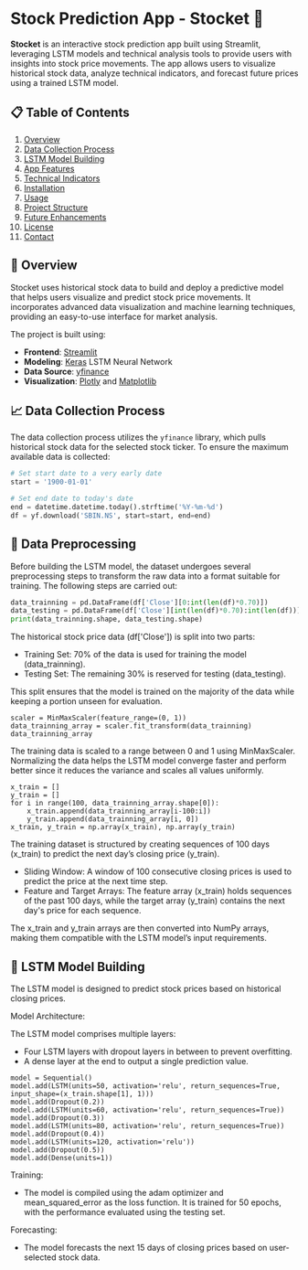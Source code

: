 # Stock Prediction App - Stocket 🚀
 
**Stocket** is an interactive stock prediction app built using Streamlit, leveraging LSTM models and technical analysis tools to provide users with insights into stock price movements. The app allows users to visualize historical stock data, analyze technical indicators, and forecast future prices using a trained LSTM model.

## 📋 Table of Contents

1. [Overview](#overview)
2. [Data Collection Process](#data-collection-process)
3. [LSTM Model Building](#lstm-model-building)
4. [App Features](#app-features)
5. [Technical Indicators](#technical-indicators)
6. [Installation](#installation)
7. [Usage](#usage)
8. [Project Structure](#project-structure)
9. [Future Enhancements](#future-enhancements)
10. [License](#license)
11. [Contact](#contact)

## 📘 Overview

Stocket uses historical stock data to build and deploy a predictive model that helps users visualize and predict stock price movements. It incorporates advanced data visualization and machine learning techniques, providing an easy-to-use interface for market analysis.

The project is built using:
- **Frontend**: [Streamlit](https://streamlit.io/)
- **Modeling**: [Keras](https://keras.io/) LSTM Neural Network
- **Data Source**: [yfinance](https://pypi.org/project/yfinance/)
- **Visualization**: [Plotly](https://plotly.com/) and [Matplotlib](https://matplotlib.org/)

## 📈 Data Collection Process

The data collection process utilizes the `yfinance` library, which pulls historical stock data for the selected stock ticker. To ensure the maximum available data is collected:
```python
# Set start date to a very early date
start = '1900-01-01'

# Set end date to today's date
end = datetime.datetime.today().strftime('%Y-%m-%d')
df = yf.download('SBIN.NS', start=start, end=end)
```

## 🧹 Data Preprocessing
Before building the LSTM model, the dataset undergoes several preprocessing steps to transform the raw data into a format suitable for training. The following steps are carried out:
```Python
data_trainning = pd.DataFrame(df['Close'][0:int(len(df)*0.70)])
data_testing = pd.DataFrame(df['Close'][int(len(df)*0.70):int(len(df))])
print(data_trainning.shape, data_testing.shape)
```
The historical stock price data (df['Close']) is split into two parts:
* Training Set: 70% of the data is used for training the model (data_trainning).
* Testing Set: The remaining 30% is reserved for testing (data_testing).
  
This split ensures that the model is trained on the majority of the data while keeping a portion unseen for evaluation.
```
scaler = MinMaxScaler(feature_range=(0, 1))
data_trainning_array = scaler.fit_transform(data_trainning)
data_trainning_array
```
The training data is scaled to a range between 0 and 1 using MinMaxScaler. Normalizing the data helps the LSTM model converge faster and perform better since it reduces the variance and scales all values uniformly.
```
x_train = []
y_train = []
for i in range(100, data_trainning_array.shape[0]):
    x_train.append(data_trainning_array[i-100:i])
    y_train.append(data_trainning_array[i, 0])
x_train, y_train = np.array(x_train), np.array(y_train)
```
The training dataset is structured by creating sequences of 100 days (x_train) to predict the next day’s closing price (y_train).
* Sliding Window: A window of 100 consecutive closing prices is used to predict the price at the next time step.
* Feature and Target Arrays: The feature array (x_train) holds sequences of the past 100 days, while the target array (y_train) contains the next day's price for each sequence.
  
The x_train and y_train arrays are then converted into NumPy arrays, making them compatible with the LSTM model’s input requirements.

## 🧠 LSTM Model Building
The LSTM model is designed to predict stock prices based on historical closing prices.

Model Architecture:

The LSTM model comprises multiple layers:
* Four LSTM layers with dropout layers in between to prevent overfitting.
* A dense layer at the end to output a single prediction value.

```
model = Sequential()
model.add(LSTM(units=50, activation='relu', return_sequences=True, input_shape=(x_train.shape[1], 1)))
model.add(Dropout(0.2))
model.add(LSTM(units=60, activation='relu', return_sequences=True))
model.add(Dropout(0.3))
model.add(LSTM(units=80, activation='relu', return_sequences=True))
model.add(Dropout(0.4))
model.add(LSTM(units=120, activation='relu'))
model.add(Dropout(0.5))
model.add(Dense(units=1))
```

Training:
* The model is compiled using the adam optimizer and mean_squared_error as the loss function.
It is trained for 50 epochs, with the performance evaluated using the testing set.

Forecasting:
* The model forecasts the next 15 days of closing prices based on user-selected stock data.
